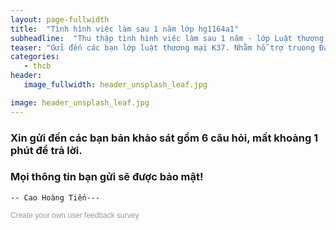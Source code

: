 ```yaml
---
layout: page-fullwidth
title:  "Tình hình việc làm sau 1 năm lớp hg1164a1"
subheadline:  "Thu thập tình hình việc làm sau 1 năm - lớp Luật thương mại"
teaser: "Gửi đến các bạn lớp luật thương mại K37. Nhằm hỗ trợ truong Đại học Cần Thơ, thống kê tình hình việc làm của sinh viên sau khi tôt nghiệp."
categories: 
   - thcb
header:
   image_fullwidth: header_unsplash_leaf.jpg

image: header_unsplash_leaf.jpg
---
```


### Xin gửi đến các bạn bản khảo sát gồm 6 câu hỏi, mất khoảng 1 phút để trả lời. 

### Mọi thông tin bạn gửi sẽ được bảo mật!  

`-- Cao Hoàng Tiến---`

<script>(function(e,t,s,n){var o,c,i;e.SMCX=e.SMCX||[],t.getElementById(n)||(o=t.getElementsByTagName(s),c=o[o.length-1],i=t.createElement(s),i.type="text/javascript",i.async=!0,i.id=n,i.src=["https:"===location.protocol?"https://":"http://","widget.surveymonkey.com/collect/website/js/futOsBqTAeYdA1iRV62sKDLUTe_2BjszrHOHj6gEZBLEEYJ8xKQqTwsDVfQ2VkHDOO.js"].join(""),c.parentNode.insertBefore(i,c))})(window,document,"script","smcx-sdk");</script><a style="font: 12px Helvetica, sans-serif; color: #999; text-decoration: none;" href=https://www.surveymonkey.com/mp/customer-satisfaction-surveys/> Create your own user feedback survey </a>
